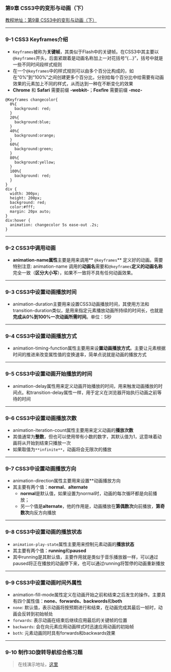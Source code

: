 ### 第9章 CSS3中的变形与动画（下） 
[教程地址：第9章 CSS3中的变形与动画（下）](http://www.imooc.com/code/1068)

---
### 9-1 CSS3 Keyframes介绍
- `Keyframes`被称为**关键帧**，其类似于Flash中的关键帧。在CSS3中其主要以`@keyframes`开头，后面紧跟着是动画名称加上一对花括号“{…}”，括号中就是一些不同时间段样式规则
- 在一个`@keyframes`中的样式规则可以由多个百分比构成的，如在“0%”到“100%”之间创建更多个百分比，分别给每个百分比中给需要有动画效果的元素加上不同的样式，从而达到一种在不断变化的效果
- **Chrome** 和 **Safari** 需要前缀 **-webkit-**；**Foxfire** 需要前缀 **-moz-**

```
@Keyframes changecolor{
  0%{
    background: red;
  }
  20%{
    background:blue;
  }
  40%{
    background:orange;
  }
  60%{
    background:green;
  }
  80%{
    background:yellow;
  }
  100%{
    background: red;
  }
}
div {
  width: 300px;
  height: 200px;
  background: red;
  color:#fff;
  margin: 20px auto;
}
div:hover {
  animation: changecolor 5s ease-out .2s;
}
```

---
### 9-2  CSS3中调用动画
- **animation-name属性**主要是用来调用** `@keyframes`** 定义好的动画。需要特别注意: animation-name 调用的**动画名**需要和`@keyframes`**定义的动画名称**完全一致（**区分大小写**），如果不一致将不具有任何动画效果。

---
### 9-3 CSS3中设置动画播放时间
- animation-duration主要用来设置CSS3动画播放时间，其使用方法和transition-duration类似，是用来指定元素播放动画所持续的时间长，也就是**完成从0%到100%一次动画所需时间**。单位：S秒

---
### 9-4  CSS3中设置动画播放方式
- animation-timing-function属性主要用来设**置动画播放方式**。主要让元素根据时间的推进来改变属性值的变换速率，简单点说就是动画的播放方式

---
### 9-5 CSS3中设置动画开始播放的时间
- animation-delay属性用来定义动画开始播放的时间，用来触发动画播放的时间点。和transition-delay属性一样，用于定义在浏览器开始执行动画之前等待的时间

---
### 9-6 CSS3中设置动画播放次数
- animation-iteration-count属性主要用来定义动画的**播放次数**
- 其值通常为**整数**，但也可以使用带有小数的数字，其默认值为1，这意味着动画将从开始到结束只播放一次
- 如果取值为`**infinite**`，动画将会无限次的播放

---
### 9-7 CSS3中设置动画播放方向
- animation-direction属性主要用来设置**动画播放方向
- 其主要有两个值：**normal**、**alternate**
  - **normal**是默认值，如果设置为normal时，动画的每次循环都是向前播放；
  - 另一个值是**alternate**，他的作用是，动画播放在**第偶数次**向前播放，**第奇数次**向反方向播放

---
### 9-8 CSS3中设置动画的播放状态
- `animation-play-state`属性主要用来控制元素动画的**播放状态**
- 其主要有两个值：**running**和**paused**
- 其中running是其默认值，主要作用就是类似于音乐播放器一样，可以通过paused将正在播放的动画停下来，也可以通过running将暂停的动画重新播放

---
### 9-9 CSS3中设置动画时间外属性
- animation-fill-mode属性定义在动画开始之前和结束之后发生的操作。主要具有四个属性值：**none、forwards、backwords**和**both**
- `none`: 默认值，表示动画将按预期进行和结束，在动画完成其最后一帧时，动画会反转到初始帧处
- `forwards`: 表示动画在结束后继续应用最后的关键帧的位置
- `backwards`: 会在向元素应用动画样式时迅速应用动画的初始帧
- `both`: 元素动画同时具有forwards和backwards效果

---
### 9-10 制作3D旋转导航综合练习题
>在线演示地址，[这里](http://codepen.io/airen/pen/icFba)
